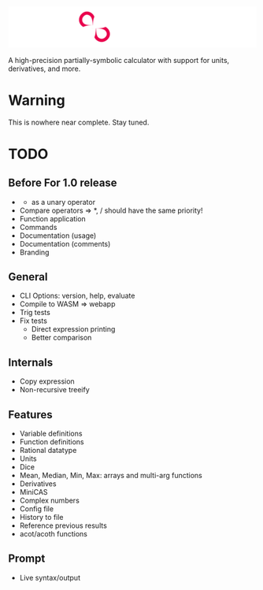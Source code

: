 ![](./misc/banner.png)

A high-precision partially-symbolic calculator with support for units, derivatives, and more.

# Warning
This is nowhere near complete. Stay tuned.


# TODO

## Before For 1.0 release
 - + as a unary operator
 - Compare operators => *, / should have the same priority!
 - Function application
 - Commands
 - Documentation (usage)
 - Documentation (comments)
 - Branding


## General
 - CLI Options: version, help, evaluate
 - Compile to WASM => webapp
 - Trig tests
 - Fix tests
   - Direct expression printing
   - Better comparison


## Internals
 - Copy expression
 - Non-recursive treeify

## Features
 - Variable definitions
 - Function definitions
 - Rational datatype
 - Units
 - Dice
 - Mean, Median, Min, Max: arrays and multi-arg functions
 - Derivatives
 - MiniCAS
 - Complex numbers
 - Config file
 - History to file
 - Reference previous results
 - acot/acoth functions

## Prompt
 - Live syntax/output